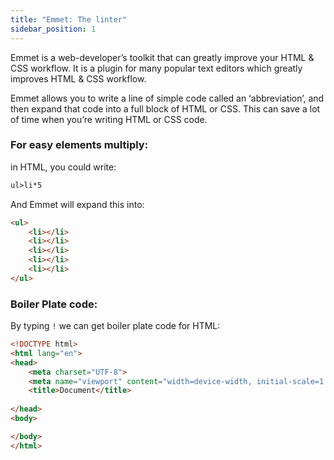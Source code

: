 ```yaml
---
title: "Emmet: The linter"
sidebar_position: 1
---
```


Emmet is a web-developer’s toolkit that can greatly improve your HTML & CSS workflow. It is a plugin for many popular text editors which greatly improves HTML & CSS workflow.

Emmet allows you to write a line of simple code called an ‘abbreviation’, and then expand that code into a full block of HTML or CSS. This can save a lot of time when you’re writing HTML or CSS code.

### For easy elements multiply:

in HTML, you could write:

```html
ul>li*5
```
And Emmet will expand this into:
```html
<ul>
    <li></li>
    <li></li>
    <li></li>
    <li></li>
    <li></li>
</ul>
```

### Boiler Plate code:

By typing `!`  we can get boiler plate code for HTML:

```html
<!DOCTYPE html>
<html lang="en">
<head>
    <meta charset="UTF-8">
    <meta name="viewport" content="width=device-width, initial-scale=1.0">
    <title>Document</title>
    
</head>
<body>

</body>
</html>


```
